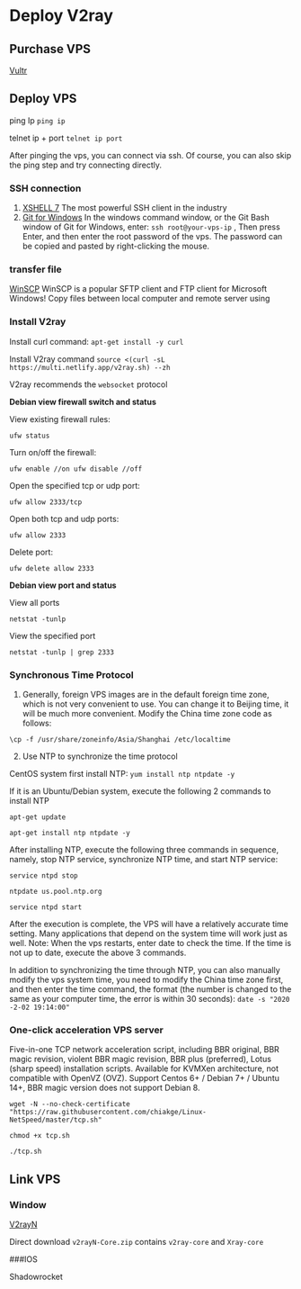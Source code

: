 # Deploy V2ray

## Purchase VPS

[Vultr](https://www.vultr.com/)

## Deploy VPS

ping Ip `ping ip`

telnet ip + port `telnet ip port`

After pinging the vps, you can connect via ssh. Of course, you can also skip the ping step and try connecting directly.

### SSH connection

1. [XSHELL 7](https://www.xshell.com/en/xshell-2/) The most powerful SSH client in the industry
2. [Git for Windows](https://git-for-windows.github.io/) In the windows command window, or the Git Bash window of Git for Windows, enter: `ssh root@your-vps-ip` , Then press Enter, and then enter the root password of the vps. The password can be copied and pasted by right-clicking the mouse.

### transfer file

[WinSCP](https://winscp.net/eng/index.php) WinSCP is a popular SFTP client and FTP client for Microsoft Windows! Copy files between local computer and remote server using

### Install V2ray

Install curl command: `apt-get install -y curl`

Install V2ray command `source <(curl -sL https://multi.netlify.app/v2ray.sh) --zh`

V2ray recommends the `websocket` protocol

**Debian view firewall switch and status**

View existing firewall rules:

`ufw status`

Turn on/off the firewall:

`ufw enable //on ufw disable //off`

Open the specified tcp or udp port:

`ufw allow 2333/tcp`

Open both tcp and udp ports:

`ufw allow 2333`

Delete port:

`ufw delete allow 2333`

**Debian view port and status**

View all ports

`netstat -tunlp`

View the specified port

`netstat -tunlp | grep 2333`

### Synchronous Time Protocol

1. Generally, foreign VPS images are in the default foreign time zone, which is not very convenient to use. You can change it to Beijing time, it will be much more convenient. Modify the China time zone code as follows:

`\cp -f /usr/share/zoneinfo/Asia/Shanghai /etc/localtime`

2. Use NTP to synchronize the time protocol

CentOS system first install NTP: `yum install ntp ntpdate -y`

If it is an Ubuntu/Debian system, execute the following 2 commands to install NTP

`apt-get update`

`apt-get install ntp ntpdate -y`

After installing NTP, execute the following three commands in sequence, namely, stop NTP service, synchronize NTP time, and start NTP service:

`service ntpd stop`

`ntpdate us.pool.ntp.org`

`service ntpd start`

After the execution is complete, the VPS will have a relatively accurate time setting. Many applications that depend on the system time will work just as well. Note: When the vps restarts, enter date to check the time. If the time is not up to date, execute the above 3 commands.

In addition to synchronizing the time through NTP, you can also manually modify the vps system time, you need to modify the China time zone first, and then enter the time command, the format (the number is changed to the same as your computer time, the error is within 30 seconds): `date -s "2020 -2-02 19:14:00"`

### One-click acceleration VPS server

Five-in-one TCP network acceleration script, including BBR original, BBR magic revision, violent BBR magic revision, BBR plus (preferred), Lotus (sharp speed) installation scripts. Available for KVMXen architecture, not compatible with OpenVZ (OVZ). Support Centos 6+ / Debian 7+ / Ubuntu 14+, BBR magic version does not support Debian 8.

`wget -N --no-check-certificate "https://raw.githubusercontent.com/chiakge/Linux-NetSpeed/master/tcp.sh"`

`chmod +x tcp.sh`

`./tcp.sh`

## Link VPS

### Window

[V2rayN](https://github.com/2dust/v2rayN)

Direct download `v2rayN-Core.zip` contains `v2ray-core` and `Xray-core`

###IOS

Shadowrocket